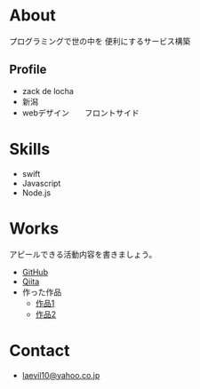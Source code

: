 # About
 プログラミングで世の中を
 便利にするサービス構築

## Profile
- zack de locha
- 新潟
- webデザイン　　フロントサイド

# Skills
- swift
- Javascript
- Node.js

# Works
アピールできる活動内容を書きましょう。
- [GitHub](GitHubのURL)
- [Qiita](QiitaのURL)
- 作った作品
  - [作品1](作品1のURL)
  - [作品2](作品2のURL)

# Contact

- laevil10@yahoo.co.jp

